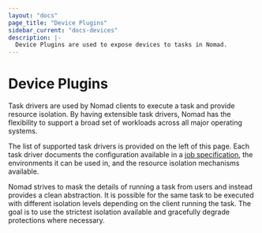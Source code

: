 ```yaml
---
layout: "docs"
page_title: "Device Plugins"
sidebar_current: "docs-devices"
description: |-
  Device Plugins are used to expose devices to tasks in Nomad.
---
```


# Device Plugins

Task drivers are used by Nomad clients to execute a task and provide resource
isolation. By having extensible task drivers, Nomad has the flexibility to
support a broad set of workloads across all major operating systems.

The list of supported task drivers is provided on the left of this page.
Each task driver documents the configuration available in a
[job specification](/docs/job-specification/index.html), the environments it
can be used in, and the resource isolation mechanisms available.

Nomad strives to mask the details of running a task from users and instead
provides a clean abstraction. It is possible for the same task to be executed
with different isolation levels depending on the client running the task.
The goal is to use the strictest isolation available and gracefully degrade
protections where necessary.
